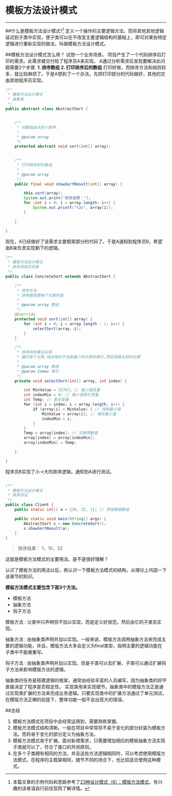 # 模板方法设计模式


---

##什么是模板方法设计模式?[^1]
定义一个操作的主要逻辑方法，而将其他其他逻辑延迟到子类中实现，使子类可以在不改变主要逻辑结构的基础上，即可对某些特定逻辑进行重新实现的做法，叫做模板方法设计模式。

##模板方法设计模式怎么用？
试想一个业务场景。
项目产生了一个代码排序后打印的需求。此需求被交付给了程序员A来实现。
A通过分析需求后发现要解决此问题需要2个步骤.
**1. 排序数组
2. 打印排序后的数组**
打印好做，而排序方法和规则较多，就比较麻烦了。于是A想到了一个办法，先把打印部分的代码做好，其他的交由其他程序员实现。
```java
/**
 * 模板方法设计模式
 * 抽象类
 */
public abstract class AbstractSort {


    /**
     * 将数组由大到小排序.
     *
     * @param array
     */
    protected abstract void sort(int[] array);


    /**
     * 打印排序好的数组.
     *
     * @param array
     */
    public final void showSortResult(int[] array) {

        this.sort(array);
        System.out.print("排序结果：");
        for (int i = 0; i < array.length; i++) {
            System.out.printf("%3s", array[i]);
        }

    }

}

```
现在，A已经做好了该需求主要框架部分的代码了。于是A通知到程序员B，希望由B来负责实现剩下的逻辑。

```java
/**
 * 模板方法设计模式
 * 排序具体实现类
 */
public class ConcreteSort extends AbstractSort {

    /**
     * 排序方法
     * 排序数组里每个元素的值.
     *
     * @param array 数组
     */
    @Override
    protected void sort(int[] array) {
        for (int i = 0; i < array.length - 1; i++) {
            selectSort(array, i);
        }
    }

    /**
     * 排序具体算法实现
     * 遍历每个元素,找出相对于当前最小的元素的索引,然后调换互相的位置
     *
     * @param array 数组
     * @param index 索引
     */
    private void selectSort(int[] array, int index) {

        int MinValue = 32767; // 最小值变量
        int indexMin = 0; // 最小值索引变量
        int Temp; // 暂存变量
        for (int i = index; i < array.length; i++) {
            if (array[i] < MinValue) { // 找到最小值
                MinValue = array[i]; // 储存最小值
                indexMin = i;
            }
        }
        Temp = array[index]; // 交换两数值
        array[index] = array[indexMin];
        array[indexMin] = Temp;

    }

}
```
程序员B实现了小->大的排序逻辑，通知到A进行测试。

```java

/**
 * 模板方法设计模式
 * 排序测试
 */
public class Client {
    public static int[] a = {10, 32, 1}; // 预设数据数组

    public static void main(String[] args) {
        AbstractSort s = new ConcreteSort();
        s.showSortResult(a);
    }
}
```
>排序结果：  1，10，32

这就是模板方法模式的主要用法。是不是很好理解？

认识了模板方法的用法以后，再认识一下模板方法模式的结构，从理论上巩固一下该章节的知识。

**模板方法模式主要包含下面3个方法。**

- 模板方法
- 抽象方法
- 钩子方法

模板方法
:   父类中只声明但不加以实现，而是定义好规范，然后由它的子类去实现。

抽象方法
:   由抽象类声明并加以实现。一般来说，模版方法调用抽象方法来完成主要的逻辑功能，并且，模版方法大多会定义为final类型，指明主要的逻辑功能在子类中不能被重写。

钩子方法
:   由抽象类声明并加以实现。但是子类可以去扩展，子类可以通过扩展钩子方法来影响模版方法的逻辑。


抽象类的任务是搭建逻辑的框架，通常由经验丰富的人员编写，因为抽象类的好坏直接决定了程序是否稳定性。
实现类用来实现细节。抽象类中的模版方法正是通过实现类扩展的方法来完成业务逻辑。只要实现类中的扩展方法通过了单元测试，在模版方法正确的前提下，整体功能一般不会出现大的错误。


##总结
1. 模板方法模式在项目中会经常运用到，需要熟练掌握。
2. 模板方法模式结构清晰。一般在项目中常常将不易于变化的部分封装为模板方法。而将易于变化的部分定义为抽象方法。
3. 模板方法模式易于扩展。面对新增需求，只需要增加相应的模板抽象方法实现子类就可以了，符合了接口的开闭原则。
4. 在多个子类拥有相同的方法，并且这些方法逻辑相同时，可以考虑使用模版方法模式。在程序的主框架相同，细节不同的场合下，也比较适合使用这种模式。


[^1]: 本篇文章的示例代码和思路参考了[23种设计模式（6）：模版方法模式](http://www.importnew.com/15546.html)。有兴趣的读者请自行前往官网了解详情。
















